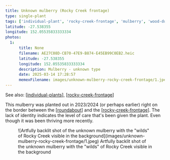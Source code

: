 ```yaml
---
title: Unknown mulberry (Rocky Creek frontage)
type: single-plant
tags: ['individual-plant', 'rocky-creek-frontage', 'mulberry', 'wood-duck-meadows']
latitude: -27.538355
longitude: 152.05535833333334
photos:
  1:
      title: None
      filename: AE27C08D-CB70-47E9-B874-E45EB99C0EB2.heic
      latitude: -27.538355
      longitude: 152.05535833333334
      description: Mulberry - unknown type
      date: 2025-03-14 17:28:57
      memexFilename: images/unknown-mulberry-rocky-creek-frontage/1.jpeg
---
```


See also: [[individual-plants]], [[rocky-creek-frontage]]

This mulberry was planted out in 2023/2024 (or perhaps earlier) right on the border between the [[roundabout]] and the [[rocky-creek-frontage]]. The lack of identity indicates the level of care that's been given the plant. Even though it was been thriving more recently.

<figure markdown>
![Artfully backlit shot of the unknown mulberry with the "wilds" of Rocky Creek visible in the background](images/unknown-mulberry-rocky-creek-frontage/1.jpeg)
<caption>Artfully backlit shot of the unknown mulberry with the "wilds" of Rocky Creek visible in the background</caption>
</figure>


[//begin]: # "Autogenerated link references for markdown compatibility"
[individual-plants]: individual-plants "Individual plants"
[rocky-creek-frontage]: ../rocky-creek-frontage "Rocky Creek Frontage"
[roundabout]: ../roundabout "Roundabout"
[//end]: # "Autogenerated link references"